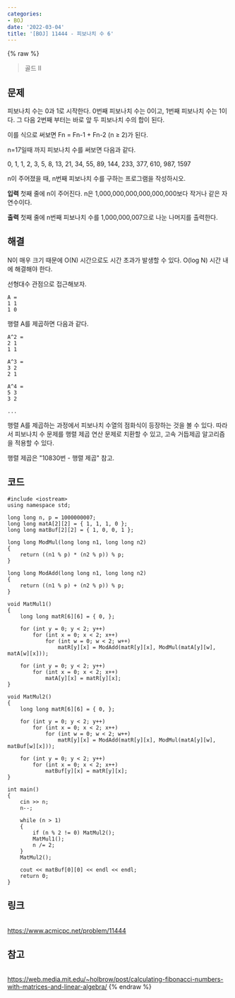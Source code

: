 ```yaml
---
categories:
- BOJ
date: '2022-03-04'
title: '[BOJ] 11444 - 피보나치 수 6'
---
```


{% raw %}
>골드 II

## 문제
피보나치 수는 0과 1로 시작한다. 0번째 피보나치 수는 0이고, 1번째 피보나치 수는 1이다. 그 다음 2번째 부터는 바로 앞 두 피보나치 수의 합이 된다.

이를 식으로 써보면 Fn = Fn-1 + Fn-2 (n ≥ 2)가 된다.

n=17일때 까지 피보나치 수를 써보면 다음과 같다.

0, 1, 1, 2, 3, 5, 8, 13, 21, 34, 55, 89, 144, 233, 377, 610, 987, 1597

n이 주어졌을 때, n번째 피보나치 수를 구하는 프로그램을 작성하시오.

**입력**
첫째 줄에 n이 주어진다. n은 1,000,000,000,000,000,000보다 작거나 같은 자연수이다.

**출력**
첫째 줄에 n번째 피보나치 수를 1,000,000,007으로 나눈 나머지를 출력한다.

##  해결
N이 매우 크기 때문에 O(N) 시간으로도 시간 초과가 발생할 수 있다. O(log N) 시간 내에 해결해야 한다.

선형대수 관점으로 접근해보자.
```
A =
1 1
1 0
```

행렬 A를 제곱하면 다음과 같다.
```
A^2 = 
2 1
1 1

A^3 = 
3 2
2 1

A^4 = 
5 3
3 2

...
```
행렬 A를 제곱하는 과정에서 피보나치 수열의 점화식이 등장하는 것을 볼 수 있다. 따라서 피보나치 수 문제를 행렬 제곱 연산 문제로 치환할 수 있고, 고속 거듭제곱 알고리즘을 적용할 수 있다.

행렬 제곱은 "10830번 - 행렬 제곱" 참고.

## 코드
```
#include <iostream>
using namespace std;

long long n, p = 1000000007;
long long matA[2][2] = { 1, 1, 1, 0 };
long long matBuf[2][2] = { 1, 0, 0, 1 };

long long ModMul(long long n1, long long n2)
{
	return ((n1 % p) * (n2 % p)) % p;
}

long long ModAdd(long long n1, long long n2)
{
	return ((n1 % p) + (n2 % p)) % p;
}

void MatMul1()
{
	long long matR[6][6] = { 0, };

	for (int y = 0; y < 2; y++)
		for (int x = 0; x < 2; x++)
			for (int w = 0; w < 2; w++)
				matR[y][x] = ModAdd(matR[y][x], ModMul(matA[y][w], matA[w][x]));

	for (int y = 0; y < 2; y++)
		for (int x = 0; x < 2; x++)
			matA[y][x] = matR[y][x];
}

void MatMul2()
{
	long long matR[6][6] = { 0, };

	for (int y = 0; y < 2; y++)
		for (int x = 0; x < 2; x++)
			for (int w = 0; w < 2; w++)
				matR[y][x] = ModAdd(matR[y][x], ModMul(matA[y][w], matBuf[w][x]));

	for (int y = 0; y < 2; y++)
		for (int x = 0; x < 2; x++)
			matBuf[y][x] = matR[y][x];
}

int main()
{
	cin >> n;
	n--;

	while (n > 1)
	{
		if (n % 2 != 0) MatMul2();
		MatMul1();
		n /= 2;
	}
	MatMul2();

	cout << matBuf[0][0] << endl << endl;
	return 0;
}
```

## 링크
<br>https://www.acmicpc.net/problem/11444

## 참고
<br>https://web.media.mit.edu/~holbrow/post/calculating-fibonacci-numbers-with-matrices-and-linear-algebra/
{% endraw %}